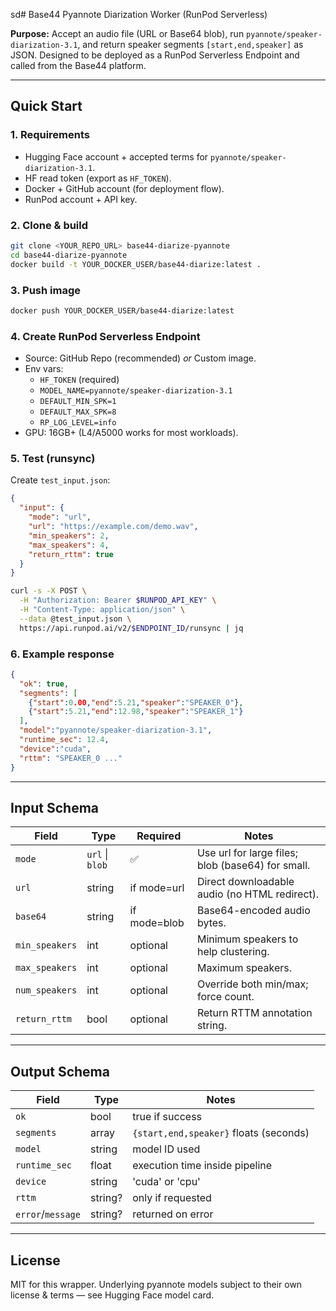 sd# Base44 Pyannote Diarization Worker (RunPod Serverless)

**Purpose:** Accept an audio file (URL or Base64 blob), run `pyannote/speaker-diarization-3.1`, and return speaker segments `[start,end,speaker]` as JSON. Designed to be deployed as a RunPod Serverless Endpoint and called from the Base44 platform.

---

## Quick Start

### 1. Requirements
- Hugging Face account + accepted terms for `pyannote/speaker-diarization-3.1`.
- HF read token (export as `HF_TOKEN`).
- Docker + GitHub account (for deployment flow).
- RunPod account + API key.

### 2. Clone & build
```bash
git clone <YOUR_REPO_URL> base44-diarize-pyannote
cd base44-diarize-pyannote
docker build -t YOUR_DOCKER_USER/base44-diarize:latest .
```

### 3. Push image
```bash
docker push YOUR_DOCKER_USER/base44-diarize:latest
```

### 4. Create RunPod Serverless Endpoint
- Source: GitHub Repo (recommended) *or* Custom image.
- Env vars:
  - `HF_TOKEN` (required)
  - `MODEL_NAME=pyannote/speaker-diarization-3.1`
  - `DEFAULT_MIN_SPK=1`
  - `DEFAULT_MAX_SPK=8`
  - `RP_LOG_LEVEL=info`
- GPU: 16GB+ (L4/A5000 works for most workloads).

### 5. Test (runsync)
Create `test_input.json`:
```json
{
  "input": {
    "mode": "url",
    "url": "https://example.com/demo.wav",
    "min_speakers": 2,
    "max_speakers": 4,
    "return_rttm": true
  }
}
```

```bash
curl -s -X POST \
  -H "Authorization: Bearer $RUNPOD_API_KEY" \
  -H "Content-Type: application/json" \
  --data @test_input.json \
  https://api.runpod.ai/v2/$ENDPOINT_ID/runsync | jq
```

### 6. Example response
```json
{
  "ok": true,
  "segments": [
    {"start":0.00,"end":5.21,"speaker":"SPEAKER_0"},
    {"start":5.21,"end":12.98,"speaker":"SPEAKER_1"}
  ],
  "model":"pyannote/speaker-diarization-3.1",
  "runtime_sec": 12.4,
  "device":"cuda",
  "rttm": "SPEAKER_0 ..."
}
```

---

## Input Schema

| Field | Type | Required | Notes |
|---|---|---|---|
| `mode` | `url` \| `blob` | ✅ | Use url for large files; blob (base64) for small. |
| `url` | string | if mode=url | Direct downloadable audio (no HTML redirect). |
| `base64` | string | if mode=blob | Base64-encoded audio bytes. |
| `min_speakers` | int | optional | Minimum speakers to help clustering. |
| `max_speakers` | int | optional | Maximum speakers. |
| `num_speakers` | int | optional | Override both min/max; force count. |
| `return_rttm` | bool | optional | Return RTTM annotation string. |

---

## Output Schema

| Field | Type | Notes |
|---|---|---|
| `ok` | bool | true if success |
| `segments` | array | `{start,end,speaker}` floats (seconds) |
| `model` | string | model ID used |
| `runtime_sec` | float | execution time inside pipeline |
| `device` | string | 'cuda' or 'cpu' |
| `rttm` | string? | only if requested |
| `error`/`message` | string? | returned on error |

---

## License
MIT for this wrapper. Underlying pyannote models subject to their own license & terms — see Hugging Face model card.

